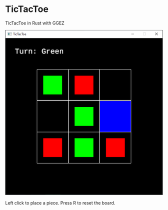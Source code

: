 # TicTacToe
TicTacToe in Rust with GGEZ

![Showcase Image](https://github.com/LelsersLasers/TicTacToe/raw/main/Showcase/showcase.PNG)



Left click to place a piece.
Press R to reset the board.

